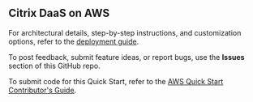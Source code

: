 ## Citrix DaaS on AWS

For architectural details, step-by-step instructions, and customization options, refer to the [deployment guide](https://fwd.aws/EXYE3?).

To post feedback, submit feature ideas, or report bugs, use the **Issues** section of this GitHub repo.

To submit code for this Quick Start, refer to the [AWS Quick Start Contributor's Guide](https://fwd.aws/NwqYA?).

